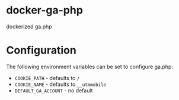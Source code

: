 # docker-ga-php
dockerized ga.php

# Configuration
The following environment variables can be set to configure ga.php:
- `COOKIE_PATH` - defaults to `/`
- `COOKIE_NAME` - defaults to `__utmmobile`
- `DEFAULT_GA_ACCOUNT` - no default
